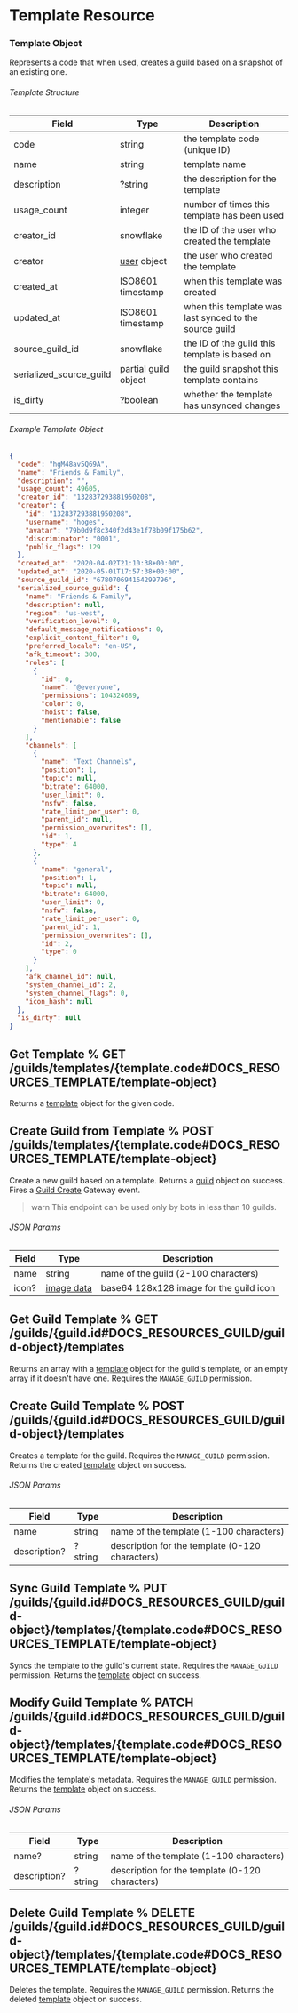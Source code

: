 # Template Resource

### Template Object

Represents a code that when used, creates a guild based on a snapshot of an existing one.

###### Template Structure

| Field                   | Type                                                       | Description                                            |
|-------------------------|------------------------------------------------------------|--------------------------------------------------------|
| code                    | string                                                     | the template code (unique ID)                          |
| name                    | string                                                     | template name                                          |
| description             | ?string                                                    | the description for the template                       |
| usage_count             | integer                                                    | number of times this template has been used            |
| creator_id              | snowflake                                                  | the ID of the user who created the template            |
| creator                 | [user](#DOCS_RESOURCES_USER/user-object) object            | the user who created the template                      |
| created_at              | ISO8601 timestamp                                          | when this template was created                         |
| updated_at              | ISO8601 timestamp                                          | when this template was last synced to the source guild |
| source_guild_id         | snowflake                                                  | the ID of the guild this template is based on          |
| serialized_source_guild | partial [guild](#DOCS_RESOURCES_GUILD/guild-object) object | the guild snapshot this template contains              |
| is_dirty                | ?boolean                                                   | whether the template has unsynced changes              |

###### Example Template Object

```json
{
  "code": "hgM48av5Q69A",
  "name": "Friends & Family",
  "description": "",
  "usage_count": 49605,
  "creator_id": "132837293881950208",
  "creator": {
    "id": "132837293881950208",
    "username": "hoges",
    "avatar": "79b0d9f8c340f2d43e1f78b09f175b62",
    "discriminator": "0001",
    "public_flags": 129
  },
  "created_at": "2020-04-02T21:10:38+00:00",
  "updated_at": "2020-05-01T17:57:38+00:00",
  "source_guild_id": "678070694164299796",
  "serialized_source_guild": {
    "name": "Friends & Family",
    "description": null,
    "region": "us-west",
    "verification_level": 0,
    "default_message_notifications": 0,
    "explicit_content_filter": 0,
    "preferred_locale": "en-US",
    "afk_timeout": 300,
    "roles": [
      {
        "id": 0,
        "name": "@everyone",
        "permissions": 104324689,
        "color": 0,
        "hoist": false,
        "mentionable": false
      }
    ],
    "channels": [
      {
        "name": "Text Channels",
        "position": 1,
        "topic": null,
        "bitrate": 64000,
        "user_limit": 0,
        "nsfw": false,
        "rate_limit_per_user": 0,
        "parent_id": null,
        "permission_overwrites": [],
        "id": 1,
        "type": 4
      },
      {
        "name": "general",
        "position": 1,
        "topic": null,
        "bitrate": 64000,
        "user_limit": 0,
        "nsfw": false,
        "rate_limit_per_user": 0,
        "parent_id": 1,
        "permission_overwrites": [],
        "id": 2,
        "type": 0
      }
    ],
    "afk_channel_id": null,
    "system_channel_id": 2,
    "system_channel_flags": 0,
    "icon_hash": null
  },
  "is_dirty": null
}
```

## Get Template % GET /guilds/templates/{template.code#DOCS_RESOURCES_TEMPLATE/template-object}

Returns a [template](#DOCS_RESOURCES_TEMPLATE/template-object) object for the given code.

## Create Guild from Template % POST /guilds/templates/{template.code#DOCS_RESOURCES_TEMPLATE/template-object}

Create a new guild based on a template. Returns a [guild](#DOCS_RESOURCES_GUILD/guild-object) object on success. Fires a [Guild Create](#DOCS_TOPICS_GATEWAY/guild-create) Gateway event.

> warn
> This endpoint can be used only by bots in less than 10 guilds.

###### JSON Params

| Field | Type                                     | Description                             |
|-------|------------------------------------------|-----------------------------------------|
| name  | string                                   | name of the guild (2-100 characters)    |
| icon? | [image data](#DOCS_REFERENCE/image-data) | base64 128x128 image for the guild icon |

## Get Guild Template % GET /guilds/{guild.id#DOCS_RESOURCES_GUILD/guild-object}/templates

Returns an array with a [template](#DOCS_RESOURCES_TEMPLATE/template-object) object for the guild's template, or an empty array if it doesn't have one.  Requires the `MANAGE_GUILD` permission.

## Create Guild Template % POST /guilds/{guild.id#DOCS_RESOURCES_GUILD/guild-object}/templates

Creates a template for the guild. Requires the `MANAGE_GUILD` permission. Returns the created [template](#DOCS_RESOURCES_TEMPLATE/template-object) object on success.

###### JSON Params

| Field        | Type    | Description                                     |
|--------------|---------|-------------------------------------------------|
| name         | string  | name of the template (1-100 characters)         |
| description? | ?string | description for the template (0-120 characters) |

## Sync Guild Template % PUT /guilds/{guild.id#DOCS_RESOURCES_GUILD/guild-object}/templates/{template.code#DOCS_RESOURCES_TEMPLATE/template-object}

Syncs the template to the guild's current state. Requires the `MANAGE_GUILD` permission. Returns the [template](#DOCS_RESOURCES_TEMPLATE/template-object) object on success.

## Modify Guild Template % PATCH /guilds/{guild.id#DOCS_RESOURCES_GUILD/guild-object}/templates/{template.code#DOCS_RESOURCES_TEMPLATE/template-object}

Modifies the template's metadata. Requires the `MANAGE_GUILD` permission. Returns the [template](#DOCS_RESOURCES_TEMPLATE/template-object) object on success.

###### JSON Params

| Field        | Type    | Description                                     |
|--------------|---------|-------------------------------------------------|
| name?        | string  | name of the template (1-100 characters)         |
| description? | ?string | description for the template (0-120 characters) |

## Delete Guild Template % DELETE /guilds/{guild.id#DOCS_RESOURCES_GUILD/guild-object}/templates/{template.code#DOCS_RESOURCES_TEMPLATE/template-object}

Deletes the template. Requires the `MANAGE_GUILD` permission. Returns the deleted [template](#DOCS_RESOURCES_TEMPLATE/template-object) object on success.
